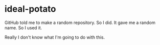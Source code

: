 # ideal-potato

GitHub told me to make a random repository. So I did. It gave me a random name. So I used it.

Really I don't know what I'm going to do with this.
